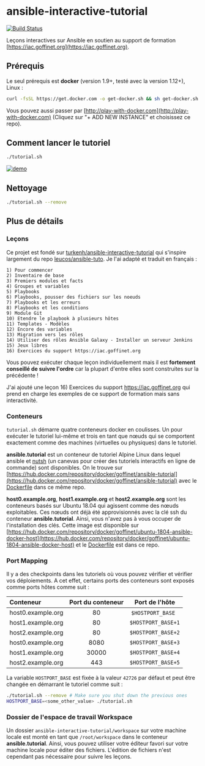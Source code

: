 # ansible-interactive-tutorial

[![Build Status](https://travis-ci.org/turkenh/ansible-interactive-tutorial.svg?branch=master)](https://travis-ci.org/turkenh/ansible-interactive-tutorial)

Leçons interactives sur Ansible en soutien au support de formation [https://iac.goffinet.org](https://iac.goffinet.org).

## Prérequis

Le seul prérequis est **docker** (version 1.9+, testé avec la version 1.12+), Linux :

```bash
curl -fsSL https://get.docker.com -o get-docker.sh && sh get-docker.sh
```

Vous pouvez aussi passer par [http://play-with-docker.com](http://play-with-docker.com) (Cliquez sur "+ ADD NEW INSTANCE" et choisissez ce repo).

## Comment lancer le tutoriel

```bash
./tutorial.sh
```

[![demo](https://asciinema.org/a/CPUhOGGlcLiXVlZKIuiuk5Q7f.png)](https://asciinema.org/a/CPUhOGGlcLiXVlZKIuiuk5Q7f?autoplay=1)

## Nettoyage

```bash
./tutorial.sh --remove
```

## Plus de détails

### Leçons

Ce projet est fondé sur [turkenh/ansible-interactive-tutorial](https://github.com/turkenh/ansible-interactive-tutorial) qui s'inspire largement du repo [leucos/ansible-tuto](https://github.com/leucos/ansible-tuto). Je l'ai adapté et traduit en français :

```
1) Pour commencer
2) Inventaire de base
3) Premiers modules et facts
4) Groupes et variables
5) Playbooks
6) Playbooks, pousser des fichiers sur les noeuds
7) Playbooks et les erreurs
8) Playbooks et les conditions
9) Module Git
10) Etendre le playbook à plusieurs hôtes
11) Templates - Modèles
12) Encore des variables
13) Migration vers les rôles
14) Utiliser des rôles Ansible Galaxy - Installer un serveur Jenkins
15) Jeux libres
16) Exercices du support https://iac.goffinet.org
```

Vous pouvez exécuter chaque leçon individuellement mais il est **fortement conseillé de suivre l'ordre** car la plupart d'entre elles sont construites sur la précédente !

J'ai ajouté une leçon 16) Exercices du support https://iac.goffinet.org qui prend en charge les exemples de ce support de formation mais sans interactivité.

### Conteneurs

`tutorial.sh` démarre quatre conteneurs docker en coulisses. Un pour exécuter le tutoriel lui-même et trois en tant que nœuds qui se comportent exactement comme des machines (virtuelles ou physiques) dans le tutoriel.

**ansible.tutorial** est un conteneur de tutoriel Alpine Linux dans lequel ansible et [nutsh](https://github.com/turkenh/nutsh) (un canevas pour créer des tutoriels interactifs en ligne de commande) sont disponibles. On le trouve sur [https://hub.docker.com/repository/docker/goffinet/ansible-tutorial](https://hub.docker.com/repository/docker/goffinet/ansible-tutorial) avec le [Dockerfile](https://github.com/goffinet/ansible-interactive-tutorial/blob/master/images/ansible-tutorial/Dockerfile) dans ce même repo.

**host0.example.org**, **host1.example.org** et **host2.example.org** sont les conteneurs basés sur Ubuntu 18.04 qui agissent comme des nœuds exploitables. Ces nœuds ont déjà été approvisionnés avec la clé ssh du conteneur **ansible.tutorial**. Ainsi, vous n'avez pas à vous occuper de l'installation des clés. Cette image est disponible sur [https://hub.docker.com/repository/docker/goffinet/ubuntu-1804-ansible-docker-host](https://hub.docker.com/repository/docker/goffinet/ubuntu-1804-ansible-docker-host) et le [Dockerfile](https://github.com/goffinet/ansible-interactive-tutorial/blob/master/images/ubuntu-1804-ansible-docker-host/Dockerfile) est dans ce repo.

### Port Mapping

Il y a des checkpoints dans les tutoriels où vous pouvez vérifier et vérifier vos déploiements. A cet effet, certains ports des conteneurs sont exposés comme ports hôtes comme suit :

Conteneur|Port du conteneur|Port de l'hôte
:---|:---:|:---:
host0.example.org|80|`$HOSTPORT_BASE`  
host1.example.org|80|`$HOSTPORT_BASE+1`
host2.example.org|80|`$HOSTPORT_BASE+2`
host0.example.org|8080|`$HOSTPORT_BASE+3`
host1.example.org|30000|`$HOSTPORT_BASE+4`
host2.example.org|443|`$HOSTPORT_BASE+5`

La variable `HOSTPORT_BASE` est fixée à la valeur `42726` par défaut et peut être changée en démarrant le tutoriel comme suit :

```bash
./tutorial.sh --remove # Make sure you shut down the previous ones
HOSTPORT_BASE=<some_other_value> ./tutorial.sh
```

### Dossier de l'espace de travail Workspace

Un dossier `ansible-interactive-tutorial/workspace` sur votre machine locale est monté en tant que `/root/workspace` dans le conteneur **ansible.tutorial**. Ainsi, vous pouvez utiliser votre éditeur favori sur votre machine locale pour éditer des fichiers. L'édition de fichiers n'est cependant pas nécessaire pour suivre les leçons.
